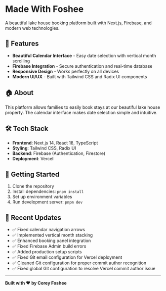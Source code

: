 # Made With Foshee

A beautiful lake house booking platform built with Next.js, Firebase, and modern web technologies.

## 🚀 Features

- **Beautiful Calendar Interface** - Easy date selection with vertical month scrolling
- **Firebase Integration** - Secure authentication and real-time database
- **Responsive Design** - Works perfectly on all devices
- **Modern UI/UX** - Built with Tailwind CSS and Radix UI components

## 🏠 About

This platform allows families to easily book stays at our beautiful lake house property. The calendar interface makes date selection simple and intuitive.

## 🛠️ Tech Stack

- **Frontend**: Next.js 14, React 18, TypeScript
- **Styling**: Tailwind CSS, Radix UI
- **Backend**: Firebase (Authentication, Firestore)
- **Deployment**: Vercel

## 📱 Getting Started

1. Clone the repository
2. Install dependencies: `pnpm install`
3. Set up environment variables
4. Run development server: `pnpm dev`

## 🌟 Recent Updates

- ✅ Fixed calendar navigation arrows
- ✅ Implemented vertical month stacking
- ✅ Enhanced booking panel integration
- ✅ Fixed Firebase Admin build errors
- ✅ Added production setup scripts
- ✅ Fixed Git email configuration for Vercel deployment
- ✅ Cleaned Git configuration for proper commit author recognition
- ✅ Fixed global Git configuration to resolve Vercel commit author issue

---

**Built with ❤️ by Corey Foshee**

